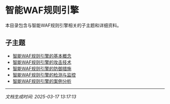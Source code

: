 # 智能WAF规则引擎

本目录包含与智能WAF规则引擎相关的子主题和详细资料。

## 子主题

- [智能WAF规则引擎的基本概念](ai-waf/basic-concepts.md)
- [智能WAF规则引擎的攻击技术](ai-waf/attack-techniques.md)
- [智能WAF规则引擎的防御措施](ai-waf/defense-measures.md)
- [智能WAF规则引擎的检测与监控](ai-waf/detection-monitoring.md)
- [智能WAF规则引擎的案例分析](ai-waf/case-studies.md)

---

*文档生成时间: 2025-03-17 13:17:13*

